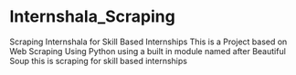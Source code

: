 # Internshala_Scraping
Scraping Internshala for Skill Based Internships
This is a Project based on Web Scraping Using Python using a built in module named after Beautiful Soup this is scraping for skill based internships
